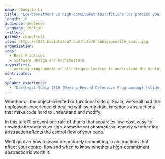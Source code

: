 ```yaml
---
name: Changlin Li
title: "Low-commitment vs high-commitment abstractions (or protect your control flow!)"
length: 10
audience: Beginner
language: English
twitter: 
github: changlinli
icon: https://f001.backblazeb2.com/file/Grabbag/profile_small.jpg
organization: 
tags:
  - Best Practices
  - Software Design and Architecture
suggestions:
  - Working programmers of all stripes looking to understand the mental cost of abstractions better
contributes:
  - 
speaker_experience:
  - "Northeast Scala 2018 (Moving Beyond Defensive Programming) (slides: <a href='https://github.com/changlinli/types_presentation_slides'>https://github.com/changlinli/types_presentation_slides</a>, video: <a href='https://www.youtube.com/watch?v=Csj3lzsr0_I'>https://www.youtube.com/watch?v=Csj3lzsr0_I</a>)"
---
```

Whether on the object-oriented or functional side of Scala, we've all had the unpleasant experience of dealing with overly rigid, infectious abstractions that make code hard to understand and modify.

In this talk I'll present one rule of thumb that separates low-cost, easy-to-unwind abstractions vs high-commitment abstractions, namely whether the abstraction affects the control flow of your code.

We'll go over how to avoid prematurely committing to abstractions that affect your control flow and when to know whether a high-commitment abstraction is worth it.
